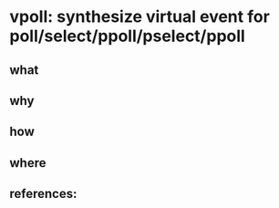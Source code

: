 vpoll: synthesize virtual event for poll/select/ppoll/pselect/ppoll
====

what
----

why
----

how
----

where
----

references:
----
